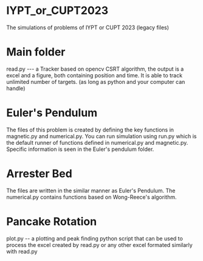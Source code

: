 # IYPT_or_CUPT2023
The simulations of problems of IYPT or CUPT 2023 (legacy files)
# Main folder
read.py --- a Tracker based on opencv CSRT algorithm, the output is a excel and a figure, both containing position and time.
It is able to track unlimited number of targets. (as long as python and your computer can handle)
# Euler's Pendulum
The files of this problem is created by defining the key functions in magnetic.py and numerical.py. You can run simulation using 
run.py which is the default runner of functions defined in numerical.py and magnetic.py. Specific information is seen in the Euler's pendulum
folder.
# Arrester Bed
The files are written in the similar manner as Euler's Pendulum. The numerical.py contains functions based on Wong-Reece's algorithm.
# Pancake Rotation
plot.py -- a plotting and peak finding python script that can be used to process the excel created by read.py or any other excel formated similarly 
with read.py
